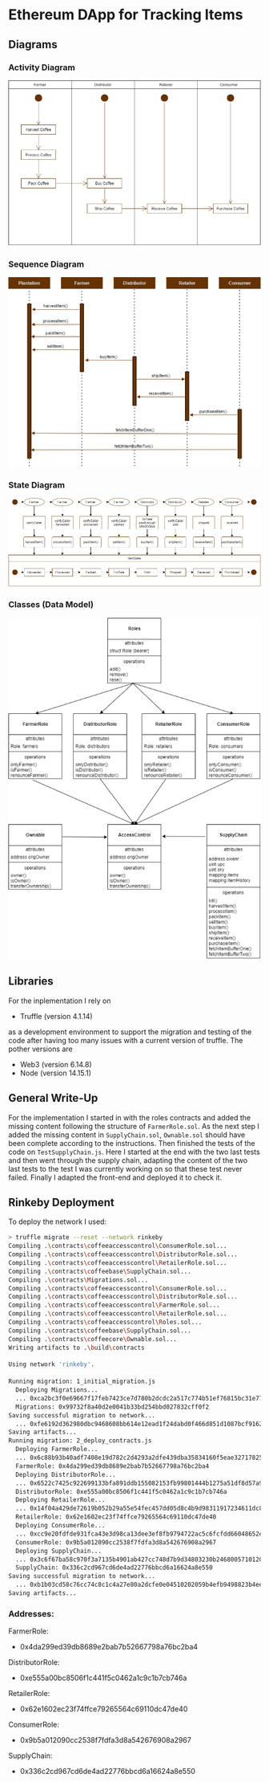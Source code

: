 # Ethereum DApp for Tracking Items

## Diagrams

### Activity Diagram

![Activity Diagram](diagrams/activity_diagram.png)

### Sequence Diagram

![Sequence Diagram](diagrams/seequence_diagram.png)

### State Diagram

![State Diagram](diagrams/state_diagram.png)

### Classes (Data Model)

![Data Model](diagrams/data_model.png)

## Libraries

For the inplementation I rely on 

- Truffle (version 4.1.14) 

as a development environment to support the migration and testing of the code after having too many issues with a current version of truffle. The pother versions are 

- Web3 (version 6.14.8)
- Node (version 14.15.1)

## General Write-Up

For the implementation I started in with the roles contracts and added the missing content following the structure of `FarmerRole.sol`. As the next step I added the missing content in `SupplyChain.sol`, `Ownable.sol` should have been complete according to the instructions. Then finished the tests of the code on `TestSupplyChain.js`. Here I started at the end with the two last tests and then went through the supply chain, adapting the content of the two last tests to the test I was currently working on so that these test never failed. Finally I adapted the front-end and deployed it to check it.

## Rinkeby Deployment

To deploy the network I used:

```zsh
> truffle migrate --reset --network rinkeby
Compiling .\contracts\coffeeaccesscontrol\ConsumerRole.sol...
Compiling .\contracts\coffeeaccesscontrol\DistributorRole.sol...
Compiling .\contracts\coffeeaccesscontrol\RetailerRole.sol...
Compiling .\contracts\coffeebase\SupplyChain.sol...
Compiling .\contracts\Migrations.sol...
Compiling .\contracts\coffeeaccesscontrol\ConsumerRole.sol...
Compiling .\contracts\coffeeaccesscontrol\DistributorRole.sol...
Compiling .\contracts\coffeeaccesscontrol\FarmerRole.sol...
Compiling .\contracts\coffeeaccesscontrol\RetailerRole.sol...
Compiling .\contracts\coffeeaccesscontrol\Roles.sol...
Compiling .\contracts\coffeebase\SupplyChain.sol...
Compiling .\contracts\coffeecore\Ownable.sol...
Writing artifacts to .\build\contracts

Using network 'rinkeby'.

Running migration: 1_initial_migration.js
  Deploying Migrations...
  ... 0xca2bc3f0e69667f17feb7423ce7d780b2dcdc2a517c774b51ef76815bc31e779
  Migrations: 0x99732f8a40d2e0041b33bd254bbd027832cff0f2
Saving successful migration to network...
  ... 0xfe6192d362980dbc9468608bb614e12ead1f24dabd0f466d851d1087bcf91623
Saving artifacts...
Running migration: 2_deploy_contracts.js
  Deploying FarmerRole...
  ... 0x6c88b93b40adf7408e19d782c2d4293a2dfe439dba35834160f5eae32717825b
  FarmerRole: 0x4da299ed39db8689e2bab7b52667798a76bc2ba4
  Deploying DistributorRole...
  ... 0x6522c7425c922699133bfa891ddb155082153fb99801444b1275a51df8d57a9d
  DistributorRole: 0xe555a00bc8506f1c441f5c0462a1c9c1b7cb746a
  Deploying RetailerRole...
  ... 0x14f04a429de72619b052b29a55e54fec457dd05d8c4b9d98311917234611dc83
  RetailerRole: 0x62e1602ec23f74ffce79265564c69110dc47de40
  Deploying ConsumerRole...
  ... 0xcc9e20fdfde931fca43e3d98ca13dee3ef8fb9794722ac5c6fcfdd66048652ee
  ConsumerRole: 0x9b5a012090cc2538f7fdfa3d8a542676908a2967
  Deploying SupplyChain...
  ... 0x3c6f67ba58c970f3a7135b4901ab427cc748d7b9d34803230b24680057101204
  SupplyChain: 0x336c2cd967cd6de4ad22776bbcd6a16624a8e550
Saving successful migration to network...
  ... 0xb1b03cd58c76cc74c8c1c4a27e80a2dcfe0e04510202059b4efb9498823b4ee2
Saving artifacts...
```

### Addresses:

FarmerRole:

- 0x4da299ed39db8689e2bab7b52667798a76bc2ba4

DistributorRole:

- 0xe555a00bc8506f1c441f5c0462a1c9c1b7cb746a

RetailerRole:

- 0x62e1602ec23f74ffce79265564c69110dc47de40

ConsumerRole:

- 0x9b5a012090cc2538f7fdfa3d8a542676908a2967

SupplyChain:

- 0x336c2cd967cd6de4ad22776bbcd6a16624a8e550

